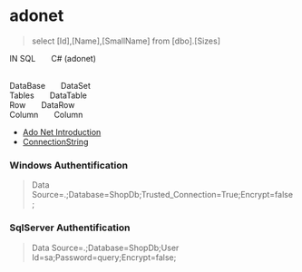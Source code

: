 # adonet

> select [Id],[Name],[SmallName] from [dbo].[Sizes]

IN SQL &nbsp;&nbsp;&nbsp;&nbsp;&nbsp; C# (adonet)		<br/><br/>

DataBase &nbsp;&nbsp;&nbsp;&nbsp;&nbsp; DataSet		<br/>
Tables &nbsp;&nbsp;&nbsp;&nbsp;&nbsp; DataTable		<br/>
Row &nbsp;&nbsp;&nbsp;&nbsp;&nbsp; DataRow		<br/>
Column &nbsp;&nbsp;&nbsp;&nbsp;&nbsp; Column		<br/>

- [Ado Net Introduction](https://www.javatpoint.com/ado-net-introduction)
- [ConnectionString](https://www.connectionstrings.com)

### Windows Authentification
> Data Source=.;Database=ShopDb;Trusted_Connection=True;Encrypt=false;

### SqlServer Authentification
> Data Source=.;Database=ShopDb;User Id=sa;Password=query;Encrypt=false;
